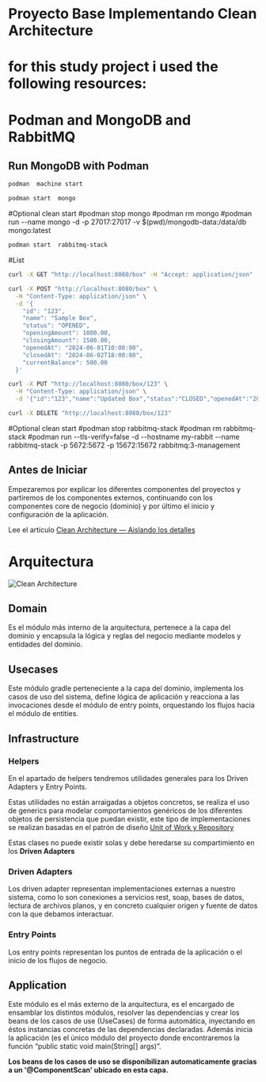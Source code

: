 # Proyecto Base Implementando Clean Architecture

# for this study project i used the following resources:

# Podman and MongoDB and RabbitMQ
## Run MongoDB with Podman

```sh
podman  machine start
```

```sh
podman start  mongo
```
#Optional clean start
#podman stop  mongo
#podman rm  mongo
#podman run --name mongo -d -p 27017:27017 -v $(pwd)/mongodb-data:/data/db mongo:latest

```sh
podman start  rabbitmq-stack
```

#List
```sh
curl -X GET "http://localhost:8080/box" -H "Accept: application/json"
```

```sh
curl -X POST "http://localhost:8080/box" \
  -H "Content-Type: application/json" \
  -d '{
    "id": "123",
    "name": "Sample Box",
    "status": "OPENED",
    "openingAmount": 1000.00,
    "closingAmount": 1500.00,
    "openedAt": "2024-06-01T10:00:00",
    "closedAt": "2024-06-02T18:00:00",
    "currentBalance": 500.00
  }'
```


```sh
curl -X PUT "http://localhost:8080/box/123" \
  -H "Content-Type: application/json" \
  -d '{"id":"123","name":"Updated Box","status":"CLOSED","openedAt":"2024-06-01T10:00:00Z","closedAt":"2024-06-02T18:00:00Z","closingAmount":1500,"currentBalance":0}'
```

```sh
curl -X DELETE "http://localhost:8080/box/123"
```



#Optional clean start
#podman stop  rabbitmq-stack
#podman rm  rabbitmq-stack
#podman run --tls-verify=false -d --hostname my-rabbit --name rabbitmq-stack -p 5672:5672 -p 15672:15672 rabbitmq:3-management


## Antes de Iniciar

Empezaremos por explicar los diferentes componentes del proyectos y partiremos de los componentes externos, continuando con los componentes core de negocio (dominio) y por último el inicio y configuración de la aplicación.

Lee el artículo [Clean Architecture — Aislando los detalles](https://medium.com/bancolombia-tech/clean-architecture-aislando-los-detalles-4f9530f35d7a)

# Arquitectura

![Clean Architecture](https://miro.medium.com/max/1400/1*ZdlHz8B0-qu9Y-QO3AXR_w.png)

## Domain

Es el módulo más interno de la arquitectura, pertenece a la capa del dominio y encapsula la lógica y reglas del negocio mediante modelos y entidades del dominio.

## Usecases

Este módulo gradle perteneciente a la capa del dominio, implementa los casos de uso del sistema, define lógica de aplicación y reacciona a las invocaciones desde el módulo de entry points, orquestando los flujos hacia el módulo de entities.

## Infrastructure

### Helpers

En el apartado de helpers tendremos utilidades generales para los Driven Adapters y Entry Points.

Estas utilidades no están arraigadas a objetos concretos, se realiza el uso de generics para modelar comportamientos
genéricos de los diferentes objetos de persistencia que puedan existir, este tipo de implementaciones se realizan
basadas en el patrón de diseño [Unit of Work y Repository](https://medium.com/@krzychukosobudzki/repository-design-pattern-bc490b256006)

Estas clases no puede existir solas y debe heredarse su compartimiento en los **Driven Adapters**

### Driven Adapters

Los driven adapter representan implementaciones externas a nuestro sistema, como lo son conexiones a servicios rest,
soap, bases de datos, lectura de archivos planos, y en concreto cualquier origen y fuente de datos con la que debamos
interactuar.

### Entry Points

Los entry points representan los puntos de entrada de la aplicación o el inicio de los flujos de negocio.

## Application

Este módulo es el más externo de la arquitectura, es el encargado de ensamblar los distintos módulos, resolver las dependencias y crear los beans de los casos de use (UseCases) de forma automática, inyectando en éstos instancias concretas de las dependencias declaradas. Además inicia la aplicación (es el único módulo del proyecto donde encontraremos la función “public static void main(String[] args)”.

**Los beans de los casos de uso se disponibilizan automaticamente gracias a un '@ComponentScan' ubicado en esta capa.**

